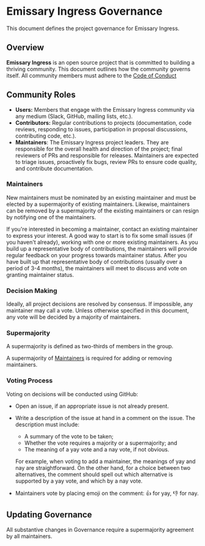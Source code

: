 # Emissary Ingress Governance

This document defines the project governance for Emissary Ingress.

## Overview

**Emissary Ingress** is an open source project that is committed to building a thriving community. This document outlines how the community governs itself. All community members must adhere to the [Code of Conduct](https://github.com/emissary-ingress/community/blob/main/CODE_OF_CONDUCT.md)

## Community Roles

* **Users:** Members that engage with the Emissary Ingress community via any medium (Slack, GitHub, mailing lists, etc.).
* **Contributors:** Regular contributions to projects (documentation, code reviews, responding to issues, participation in proposal discussions, contributing code, etc.).
* **Maintainers**: The Emissary Ingress project leaders. They are responsible for the overall health and direction of the project; final reviewers of PRs and responsible for releases. Maintainers are expected to triage issues, proactively fix bugs, review PRs to ensure code quality, and contribute documentation.

### Maintainers

New maintainers must be nominated by an existing maintainer and must be elected by a supermajority of existing maintainers. Likewise, maintainers can be removed by a supermajority of the existing maintainers or can resign by notifying one of the maintainers.

If you're interested in becoming a maintainer, contact an existing maintainer to express your interest. A good way to start is to fix some small issues (if you haven't already), working with one or more existing maintainers. As you build up a representative body of contributions, the maintainers will provide regular feedback on your progress towards maintainer status. After you have built up that representative body of contributions (usually over a period of 3-4 months), the maintainers will meet to discuss and vote on granting maintainer status.

### Decision Making

Ideally, all project decisions are resolved by consensus. If impossible, any maintainer may call a vote. Unless otherwise specified in this document, any vote will be decided by a majority of maintainers.

### Supermajority

A supermajority is defined as two-thirds of members in the group.

A supermajority of [Maintainers](#maintainers) is required for adding or removing maintainers.

### Voting Process

Voting on decisions will be conducted using GitHub:

- Open an issue, if an appropriate issue is not already present.
- Write a description of the issue at hand in a comment on the issue. The description must include:
   - A summary of the vote to be taken;
   - Whether the vote requires a majority or a supermajority; and
   - The meaning of a yay vote and a nay vote, if not obvious.

   For example, when voting to add a maintainer, the meanings of yay and nay are straightforward. On the other hand, for a choice between two alternatives, the comment should spell out which alternative is supported by a yay vote, and which by a nay vote.
- Maintainers vote by placing emoji on the comment: :thumbsup: for yay, :thumbsdown: for nay.

## Updating Governance

All substantive changes in Governance require a supermajority agreement by all maintainers.
